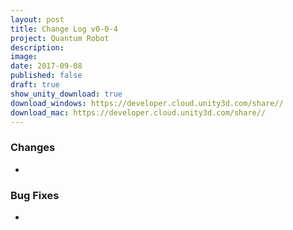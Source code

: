 ```yaml
---
layout: post
title: Change Log v0-0-4
project: Quantum Robot
description: 
image: 
date: 2017-09-08
published: false
draft: true
show_unity_download: true
download_windows: https://developer.cloud.unity3d.com/share//
download_mac: https://developer.cloud.unity3d.com/share//
---
```



### Changes

* 

### Bug Fixes

* 

